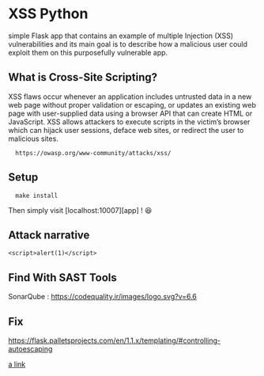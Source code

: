 # XSS Python


simple Flask app that contains an example of multiple Injection (XSS) vulnerabilities and its main goal is to describe how a malicious user could exploit them on this purposefully vulnerable app.


## What is Cross-Site Scripting?

XSS flaws occur whenever an application includes untrusted data in a new web page without proper validation or escaping, or updates an existing web page with user-supplied data using a browser API that can create HTML or JavaScript. XSS allows attackers to execute scripts in the victim’s browser which can hijack user sessions, deface web sites, or redirect the user to malicious sites.

      https://owasp.org/www-community/attacks/xss/


## Setup


      make install


Then simply visit [localhost:10007][app] ! 😆


## Attack narrative

    <script>alert(1)</script>
    
## Find With SAST Tools

  SonarQube : https://codequality.ir/images/logo.svg?v=6.6
      
## Fix 

https://flask.palletsprojects.com/en/1.1.x/templating/#controlling-autoescaping
      
[a link](https://flask.palletsprojects.com/en/1.1.x/templating/#controlling-autoescaping)

